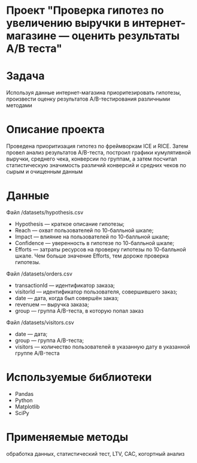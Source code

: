 ﻿# Проект "Проверка гипотез по увеличению выручки в интернет-магазине — оценить результаты A/B теста"

# Задача
Используя данные интернет-магазина приоритезировать гипотезы, произвести оценку результатов A/B-тестирования различными методами

# Описание проекта 
Проведена приоритизация гипотез по фреймворкам ICE и RICE. Затем провел анализ результатов A/B-теста, построил графики кумулятивной выручки, среднего чека, конверсии по группам, а затем посчитал статистическую значимость различий конверсий и средних чеков по сырым и очищенным данным

# Данные 
Файл /datasets/hypothesis.csv
* Hypothesis — краткое описание гипотезы;
* Reach — охват пользователей по 10-балльной шкале;
* Impact — влияние на пользователей по 10-балльной шкале;
* Confidence — уверенность в гипотезе по 10-балльной шкале;
* Efforts — затраты ресурсов на проверку гипотезы по 10-балльной шкале. Чем больше значение Efforts, тем дороже проверка гипотезы.

Файл /datasets/orders.csv
* transactionId — идентификатор заказа;
* visitorId — идентификатор пользователя, совершившего заказ;
* date — дата, когда был совершён заказ;
* revenueм — выручка заказа;
* group — группа A/B-теста, в которую попал заказ

Файл /datasets/visitors.csv
* date — дата;
* group — группа A/B-теста;
* visitors — количество пользователей в указанную дату в указанной группе A/B-теста

# Используемые библиотеки
* Pandas
* Python
* Matplotlib
* SciPy

# Применяемые методы
обработка данных, статистический тест, LTV, CAC, когортный анализ

